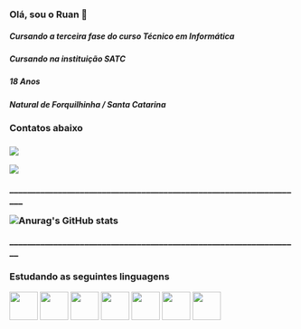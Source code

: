 ### Olá, sou o Ruan 👋

<body>
<h5>Cursando a terceira fase do curso Técnico em Informática</h5>
<h5>Cursando na instituição SATC</h5>
<h5>18 Anos </h5>
<h5>Natural de Forquilhinha / Santa Catarina</h5>


<h3>Contatos abaixo<h3>
  
<div>
  <a href="https://instagram.com/ruanfiorimarcelino_?utm_source=qr&igshid=MzNlNGNkZWQ4Mg%3D%3D" target="_blank"><img loading="lazy" src="https://img.shields.io/badge/-Instagram-%23E4405F?style=for-the-badge&logo=instagram&logoColor=white" target="_blank"></a>  

  <a href = "mailto:ruanfiorimarcelino@gmail.com"><img loading="lazy" src="https://img.shields.io/badge/Gmail-D14836?style=for-the-badge&logo=gmail&logoColor=white" target="_blank"></a>
</div>
<p>___________________________________________________________________</p>

![Anurag's GitHub stats](https://github-readme-stats.vercel.app/api?username=RuanFioriMarcelino&show_icons=true&theme=radical)

<p>__________________________________________________________________</p>

<h3>Estudando as seguintes linguagens</h3>


<div>
  <img src="https://cdn.jsdelivr.net/gh/devicons/devicon/icons/python/python-original.svg" width="50"/> 
  <img src="https://cdn.jsdelivr.net/gh/devicons/devicon/icons/html5/html5-original.svg" width="50"/>  
  <img src="https://cdn.jsdelivr.net/gh/devicons/devicon/icons/css3/css3-original.svg" width="50" />
  <img src="https://cdn.jsdelivr.net/gh/devicons/devicon/icons/javascript/javascript-original.svg" width="50"/>  
  <img src="https://cdn.jsdelivr.net/gh/devicons/devicon/icons/csharp/csharp-original.svg" width="50"/>
  <img src="https://cdn.jsdelivr.net/gh/devicons/devicon/icons/cplusplus/cplusplus-original.svg" width="50" />
  <img src="https://cdn.jsdelivr.net/gh/devicons/devicon/icons/arduino/arduino-original.svg" width="50"/>
</div>

